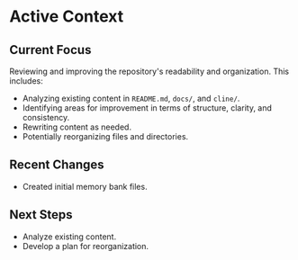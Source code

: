 # Active Context

## Current Focus

Reviewing and improving the repository's readability and organization. This includes:

- Analyzing existing content in `README.md`, `docs/`, and `cline/`.
- Identifying areas for improvement in terms of structure, clarity, and consistency.
- Rewriting content as needed.
- Potentially reorganizing files and directories.

## Recent Changes

- Created initial memory bank files.

## Next Steps

- Analyze existing content.
- Develop a plan for reorganization.
